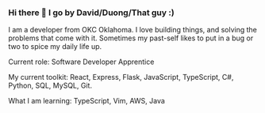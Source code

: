 ### Hi there 👋 I go by David/Duong/That guy :)

I am a developer from OKC Oklahoma. I love building things, and solving the problems that come with it. Sometimes my past-self likes to put in a bug or two to spice my daily life up.

Current role: Software Developer Apprentice 

My current toolkit: React, Express, Flask, JavaScript, TypeScript, C#, Python, SQL, MySQL, Git.

What I am learning: TypeScript, Vim, AWS, Java

